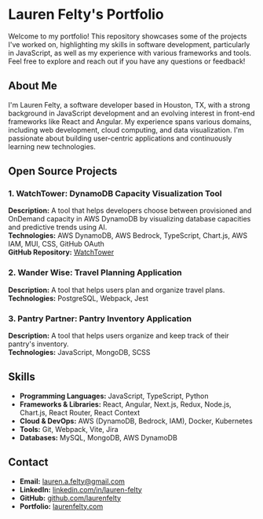 # Lauren Felty's Portfolio

Welcome to my portfolio! This repository showcases some of the projects I've worked on, highlighting my skills in software development, particularly in JavaScript, as well as my experience with various frameworks and tools. Feel free to explore and reach out if you have any questions or feedback!

## About Me

I'm Lauren Felty, a software developer based in Houston, TX, with a strong background in JavaScript development and an evolving interest in front-end frameworks like React and Angular. My experience spans various domains, including web development, cloud computing, and data visualization. I'm passionate about building user-centric applications and continuously learning new technologies.

## Open Source Projects

### 1. **WatchTower: DynamoDB Capacity Visualization Tool**

**Description:** A tool that helps developers choose between provisioned and OnDemand capacity in AWS DynamoDB by visualizing database capacities and predictive trends using AI.  
**Technologies:** AWS DynamoDB, AWS Bedrock, TypeScript, Chart.js, AWS IAM, MUI, CSS, GitHub OAuth  
**GitHub Repository:** [WatchTower](https://github.com/oslabs-beta/watchtower)

### 2. **Wander Wise: Travel Planning Application**

**Description:** A tool that helps users plan and organize travel plans.  
**Technologies:** PostgreSQL, Webpack, Jest  


### 3. **Pantry Partner: Pantry Inventory Application**

**Description:** A tool that helps users organize and keep track of their pantry's inventory.  
**Technologies:** JavaScript, MongoDB, SCSS  


## Skills

- **Programming Languages:** JavaScript, TypeScript, Python
- **Frameworks & Libraries:** React, Angular, Next.js, Redux, Node.js, Chart.js, React Router, React Context
- **Cloud & DevOps:** AWS (DynamoDB, Bedrock, IAM), Docker, Kubernetes
- **Tools:** Git, Webpack, Vite, Jira
- **Databases:** MySQL, MongoDB, AWS DynamoDB

## Contact

- **Email:** [lauren.a.felty@gmail.com](mailto:lauren.a.felty@gmail.com)
- **LinkedIn:** [linkedin.com/in/lauren-felty](https://www.linkedin.com/in/lauren-felty)
- **GitHub:** [github.com/laurenfelty](https://www.github.com/laurenfelty)
- **Portfolio:** [laurenfelty.com](https://www.laurenfelty.com)

